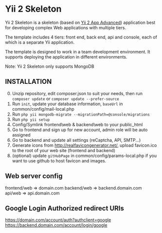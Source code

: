 Yii 2 Skeleton
==============

Yii 2 Skeleton is a skeleton (based on [Yii 2 App Advanced](https://github.com/yiisoft/yii2-app-advanced)) application best for
developing complex Web applications with multiple tiers.

The template includes 4 tiers: front end, back end, api and console, each of which
is a separate Yii application.

The template is designed to work in a team development environment. It supports
deploying the application in different environments.

Note: Yii 2 Skeleton only supports MongoDB

INSTALLATION
------------
0. Unzip repository, edit composer.json to suit your needs, then run `composer update` or `composer update --prefer-source`
1. Run `init`, update your database information, `baseUrl` in common/config/mail-local.php
2. Run `php yii mongodb-migrate --migrationPath=@console/migrations`
3. Run `php yii setup`
4. Config/Symlink frontend\web & backend\web to your public_html
5. Go to frontend and sign up for new account, admin role will be auto assigned
6. Go to backend and update all settings (reCaptcha, API, SMTP...)
7. Generate icons from http://realfavicongenerator.net/, upload favicon.ico to the root of your web site (frontend and backend)
8. (optional) update `gitHubPage` in common/config/params-local.php if you want to use github to host favicon and images.

## Web server config
frontend/web => domain.com
backend/web => backend.domain.com
api/web => api.domain.com

## Google Login Authorized redirect URIs
https://domain.com/account/auth?authclient=google
https://backend.domain.com/account/login/google
